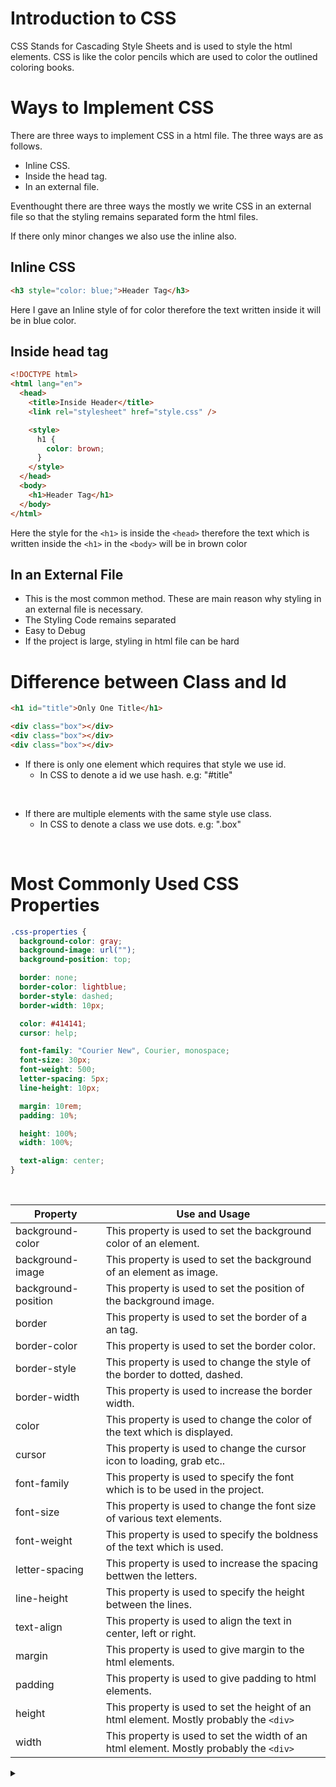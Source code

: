 # Introduction to CSS

CSS Stands for Cascading Style Sheets and is used to style the html elements. CSS is like the color pencils which are used to color the outlined coloring books.

# Ways to Implement CSS

There are three ways to implement CSS in a html file. The three ways are as follows.

- Inline CSS.
- Inside the head tag.
- In an external file.

Eventhought there are three ways the mostly we write CSS in an external file so that the styling remains separated form the html files.

If there only minor changes we also use the inline also.

## Inline CSS

```html
<h3 style="color: blue;">Header Tag</h3>
```

Here I gave an Inline style of for color therefore the text written inside it will be in blue color.

## Inside head tag

```html
<!DOCTYPE html>
<html lang="en">
  <head>
    <title>Inside Header</title>
    <link rel="stylesheet" href="style.css" />

    <style>
      h1 {
        color: brown;
      }
    </style>
  </head>
  <body>
    <h1>Header Tag</h1>
  </body>
</html>
```

Here the style for the `<h1>` is inside the `<head>` therefore the text which is written inside the `<h1>` in the `<body>` will be in brown color

## In an External File

- This is the most common method. These are main reason why styling in an external file is necessary.
- The Styling Code remains separated
- Easy to Debug
- If the project is large, styling in html file can be hard

# Difference between Class and Id

```html
<h1 id="title">Only One Title</h1>

<div class="box"></div>
<div class="box"></div>
<div class="box"></div>
```

- If there is only one element which requires that style we use id.
  - In CSS to denote a id we use hash. e.g: "#title"

<br>

- If there are multiple elements with the same style use class.
  - In CSS to denote a class we use dots. e.g: ".box"

<br>

# Most Commonly Used CSS Properties

```css
.css-properties {
  background-color: gray;
  background-image: url("");
  background-position: top;

  border: none;
  border-color: lightblue;
  border-style: dashed;
  border-width: 10px;

  color: #414141;
  cursor: help;

  font-family: "Courier New", Courier, monospace;
  font-size: 30px;
  font-weight: 500;
  letter-spacing: 5px;
  line-height: 10px;

  margin: 10rem;
  padding: 10%;

  height: 100%;
  width: 100%;

  text-align: center;
}
```
<br>

| Property            | Use and Usage                                                       |
| ------------------- | ------------------------------------------------------------------- |
| background-color    | This property is used to set the background color of an element.    |
| background-image    | This property is used to set the background of an element as image. |
| background-position | This property is used to set the position of the background image.  |
|border | This property is used to set the border of a an tag.|
|border-color| This property is used to set the border color.|
|border-style| This property is used to change the style of the border to dotted, dashed.|
|border-width| This property is used to increase the border width.|
|color| This property is used to change the color of the text which is displayed.|
|cursor| This property is used to change the cursor icon to loading, grab etc..|
|font-family| This property is used to specify the font which is to be used in the project.|
|font-size| This property is used to change the font size of various text elements.|
|font-weight| This property is used to specify the boldness of the text which is used. |
|letter-spacing| This property is used to increase the spacing bettwen the letters.|
|line-height| This property is used to specify the height between the lines.|
|text-align| This property is used to align the text in center, left or right.|
|margin| This property is used to give margin to the html elements.|
|padding| This property is used to give padding to html elements.|
|height| This property is used to set the height of an html element. Mostly probably the `<div>`|
|width| This property is used to set the width of an html element. Mostly probably the `<div>`|


<details><summary></summary>Thank You<script async src="https://cdn.splitbee.io/sb.js"></script></details>

